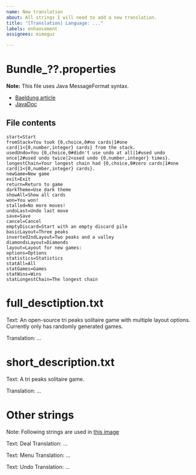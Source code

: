 ```yaml
---
name: New translation
about: All strings I will need to add a new translation.
title: "[Translation] Language: ..."
labels: enhancement
assignees: mimoguz

---
```


# Bundle_??.properties

**Note:** This file uses Java MessageFormat syntax.

* [Baeldung article](https://www.baeldung.com/java-localization-messages-formatting)
* [JavaDoc](https://docs.oracle.com/javase/7/docs/api/java/text/MessageFormat.html)

## File contents

    start=Start
    fromStack=You took {0,choice,0#no cards|1#one card|1<{0,number,integer} cards} from the stack.
    usedUndo=You {0,choice,0#didn't use undo at all|1#used undo once|2#used undo twice|2<used undo {0,number,integer} times}.
    longestChain=Your longest chain had {0,choice,0#zero cards|1#one card|1<{0,number,integer} cards}.
    newGame=New game
    exit=Exit
    return=Return to game
    darkTheme=Use dark theme
    showAll=Show all cards
    won=You won!
    stalled=No more moves!
    undoLast=Undo last move
    save=Save
    cancel=Cancel
    emptyDiscard=Start with an empty discard pile
    basicLayout=Three peaks
    inverted2ndLayout=Two peaks and a valley
    diamondsLayout=Diamonds
    layout=Layout for new games:
    options=Options
    statistics=Statistics
    statAll=All
    statGames=Games
    statWins=Wins
    statLongestChain=The longest chain

# full_desctiption.txt

Text: An open-source tri peaks solitaire game with multiple layout options. Currently only has randomly generated games.

Translation: ...

# short_description.txt

Text: A tri peaks solitaire game.

Translation: ...

# Other strings

Note: Following strings are used in [this image](https://github.com/mimoguz/tripeaks-gdx/blob/main/fastlane/metadata/android/en-US/images/phoneScreenshots/2.png)

Text: Deal
Translation: ...

Text: Menu
Translation: ...

Text: Undo
Translation: ...
